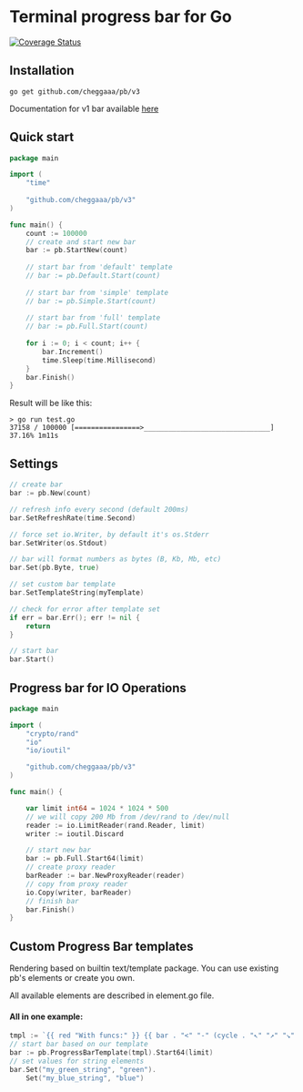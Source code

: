 # Terminal progress bar for Go  
[![Coverage Status](https://coveralls.io/repos/github/cheggaaa/pb/badge.svg?branch=v2)](https://coveralls.io/github/cheggaaa/pb?branch=v2)

## Installation

```
go get github.com/cheggaaa/pb/v3
```   

Documentation for v1 bar available [here](README_V1.md)

## Quick start   

```Go
package main

import (
	"time"
	
	"github.com/cheggaaa/pb/v3"
)

func main() {
	count := 100000
	// create and start new bar
	bar := pb.StartNew(count)
	
	// start bar from 'default' template
	// bar := pb.Default.Start(count)
	
	// start bar from 'simple' template
	// bar := pb.Simple.Start(count)
	
	// start bar from 'full' template
	// bar := pb.Full.Start(count)
	
	for i := 0; i < count; i++ {
		bar.Increment()
		time.Sleep(time.Millisecond)
	}
	bar.Finish()
}

```

Result will be like this:

```
> go run test.go
37158 / 100000 [================>_______________________________] 37.16% 1m11s
```

## Settings

```Go  
// create bar
bar := pb.New(count)

// refresh info every second (default 200ms)
bar.SetRefreshRate(time.Second)

// force set io.Writer, by default it's os.Stderr
bar.SetWriter(os.Stdout)

// bar will format numbers as bytes (B, Kb, Mb, etc)
bar.Set(pb.Byte, true)

// set custom bar template
bar.SetTemplateString(myTemplate)

// check for error after template set
if err = bar.Err(); err != nil {
    return
}

// start bar
bar.Start()

``` 

## Progress bar for IO Operations
```go
package main

import (
	"crypto/rand"
	"io"
	"io/ioutil"

	"github.com/cheggaaa/pb/v3"
)

func main() {

	var limit int64 = 1024 * 1024 * 500
	// we will copy 200 Mb from /dev/rand to /dev/null
	reader := io.LimitReader(rand.Reader, limit)
	writer := ioutil.Discard

	// start new bar
	bar := pb.Full.Start64(limit)
	// create proxy reader
	barReader := bar.NewProxyReader(reader)
	// copy from proxy reader
	io.Copy(writer, barReader)
	// finish bar
	bar.Finish()
}

```

## Custom Progress Bar templates

Rendering based on builtin text/template package. You can use existing pb's elements or create you own.

All available elements are described in element.go file.  

#### All in one example:
```go
tmpl := `{{ red "With funcs:" }} {{ bar . "<" "-" (cycle . "↖" "↗" "↘" "↙" ) "." ">"}} {{speed . | rndcolor }} {{percent .}} {{string . "my_green_string" | green}} {{string . "my_blue_string" | blue}}`
// start bar based on our template
bar := pb.ProgressBarTemplate(tmpl).Start64(limit)
// set values for string elements
bar.Set("my_green_string", "green").
	Set("my_blue_string", "blue")
```